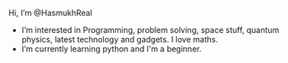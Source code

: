 Hi, I’m @HasmukhReal
-  I’m interested in Programming, problem solving, space stuff, quantum physics, latest technology and gadgets. I love maths.
-  I’m currently learning python and I'm a beginner.

<!---
HasmukhReal/HasmukhReal is a ✨ special ✨ repository because its `README.md` (this file) appears on your GitHub profile.
You can click the Preview link to take a look at your changes.
--->
